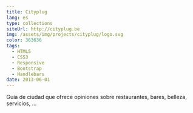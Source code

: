 ```yaml
---
title: Cityplug
lang: es
type: collections
siteUrl: http://cityplug.be
img: /assets/img/projects/cityplug/logo.svg
color: 363636
tags:
  - HTML5
  - CSS3
  - Responsive
  - Bootstrap
  - Handlebars
date: 2013-06-01
---
```


Guía de ciudad que ofrece opiniones sobre restaurantes, bares, belleza, servicios, ...
